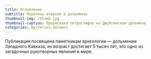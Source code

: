 ```yaml
---
title: Оглавление
subtitle: Перечень очерков о дольменах
thumbnail-img: /thumb.jpg
thumbnail-caption: Прорисовка петроглифов на Джубгинском дольмене
categories: mysteries-dolmens
---
```

Публикация посвящена памятникам археологии — дольменам Западного Кавказа, их возраст достигает 5 тысяч лет, это одно из загадочных рукотворных явлений в мире.
